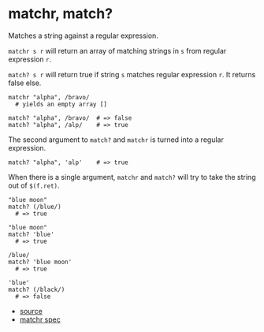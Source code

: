 
# matchr, match?

Matches a string against a regular expression.

`matchr s r` will return an array of matching strings in `s` from regular
expression `r`.

`match? s r` will return true if string `s` matches regular expression `r`.
It returns false else.

```
matchr "alpha", /bravo/
  # yields an empty array []

match? "alpha", /bravo/  # => false
match? "alpha", /alp/    # => true
```

The second argument to `match?` and `matchr` is turned into a
regular expression.
```
match? "alpha", 'alp'    # => true
```

When there is a single argument, `matchr` and `match?` will try
to take the string out of `$(f.ret)`.
```
"blue moon"
match? (/blue/)
  # => true

"blue moon"
match? 'blue'
  # => true

/blue/
match? 'blue moon'
  # => true

'blue'
match? (/black/)
  # => false
```


* [source](https://github.com/floraison/flor/tree/master/lib/flor/pcore/matchr.rb)
* [matchr spec](https://github.com/floraison/flor/tree/master/spec/pcore/matchr_spec.rb)

